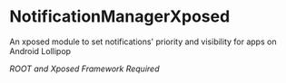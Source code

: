 # NotificationManagerXposed
An xposed module to set notifications' priority and visibility for apps on Android Lollipop

*ROOT and Xposed Framework Required*

